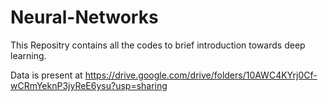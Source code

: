 # Neural-Networks
This Repositry contains all the codes to brief introduction towards deep learning.

Data is present at https://drive.google.com/drive/folders/10AWC4KYrj0Cf-wCRmYeknP3jyReE6ysu?usp=sharing
